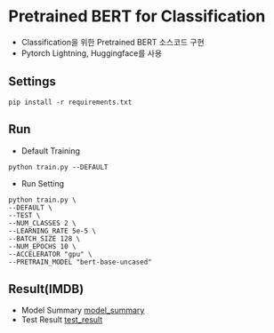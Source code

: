 # Pretrained BERT for Classification
- Classification을 위한 Pretrained BERT 소스코드 구현
- Pytorch Lightning, Huggingface를 사용

## Settings
```
pip install -r requirements.txt
```

## Run
- Default Training
```
python train.py --DEFAULT
```

- Run Setting
```
python train.py \
--DEFAULT \
--TEST \
--NUM_CLASSES 2 \
--LEARNING_RATE 5e-5 \
--BATCH_SIZE 128 \
--NUM_EPOCHS 10 \
--ACCELERATOR "gpu" \
--PRETRAIN_MODEL "bert-base-uncased"
```

## Result(IMDB)
- Model Summary
[model_summary](./img/bert_summary.JPG)
- Test Result
[test_result](./img/bert_test_result.JPG)